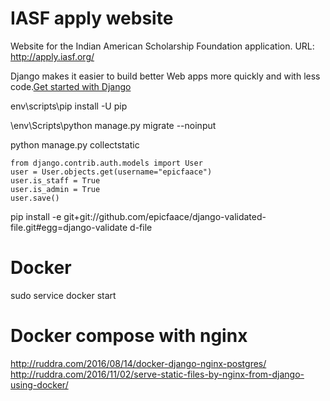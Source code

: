 # IASF apply website
Website for the Indian American Scholarship Foundation application.
URL: http://apply.iasf.org/

Django makes it easier to build better Web apps more quickly and with less code.[Get started with Django](https://www.djangoproject.com/start/)

env\scripts\pip install -U pip

\env\Scripts\python manage.py migrate --noinput

python manage.py collectstatic

```
from django.contrib.auth.models import User
user = User.objects.get(username="epicfaace")
user.is_staff = True
user.is_admin = True
user.save()
```

pip install -e git+git://github.com/epicfaace/django-validated-file.git#egg=django-validate
d-file

# Docker
sudo service docker start

# Docker compose with nginx
http://ruddra.com/2016/08/14/docker-django-nginx-postgres/
http://ruddra.com/2016/11/02/serve-static-files-by-nginx-from-django-using-docker/
